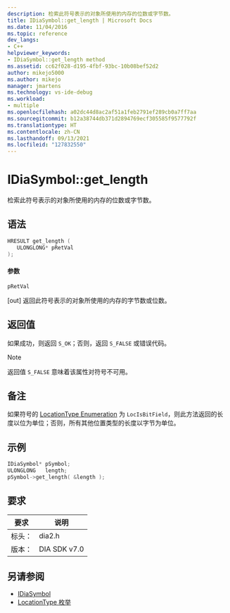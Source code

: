 ```yaml
---
description: 检索此符号表示的对象所使用的内存的位数或字节数。
title: IDiaSymbol::get_length | Microsoft Docs
ms.date: 11/04/2016
ms.topic: reference
dev_langs:
- C++
helpviewer_keywords:
- IDiaSymbol::get_length method
ms.assetid: cc62f028-d195-4fbf-93bc-10b08bef52d2
author: mikejo5000
ms.author: mikejo
manager: jmartens
ms.technology: vs-ide-debug
ms.workload:
- multiple
ms.openlocfilehash: a02dc44d8ac2af51a1feb2791ef289cb0a7ff7aa
ms.sourcegitcommit: b12a38744db371d2894769ecf305585f9577792f
ms.translationtype: HT
ms.contentlocale: zh-CN
ms.lasthandoff: 09/13/2021
ms.locfileid: "127832550"
---
```

# <a name="idiasymbolget_length"></a>IDiaSymbol::get_length
检索此符号表示的对象所使用的内存的位数或字节数。

## <a name="syntax"></a>语法

```C++
HRESULT get_length ( 
   ULONGLONG* pRetVal
);
```

#### <a name="parameters"></a>参数
 `pRetVal`

[out] 返回此符号表示的对象所使用的内存的字节数或位数。

## <a name="return-value"></a>返回值
 如果成功，则返回 `S_OK`；否则，返回 `S_FALSE` 或错误代码。

> [!NOTE]
> 返回值 `S_FALSE` 意味着该属性对符号不可用。

## <a name="remarks"></a>备注
 如果符号的 [LocationType Enumeration](../../debugger/debug-interface-access/locationtype.md) 为 `LocIsBitField`，则此方法返回的长度以位为单位；否则，所有其他位置类型的长度以字节为单位。

## <a name="example"></a>示例

```C++
IDiaSymbol* pSymbol;
ULONGLONG   length;
pSymbol->get_length( &length );
```

## <a name="requirements"></a>要求

|要求|说明|
|-----------------|-----------------|
|标头：|dia2.h|
|版本：|DIA SDK v7.0|

## <a name="see-also"></a>另请参阅
- [IDiaSymbol](../../debugger/debug-interface-access/idiasymbol.md)
- [LocationType 枚举](../../debugger/debug-interface-access/locationtype.md)
